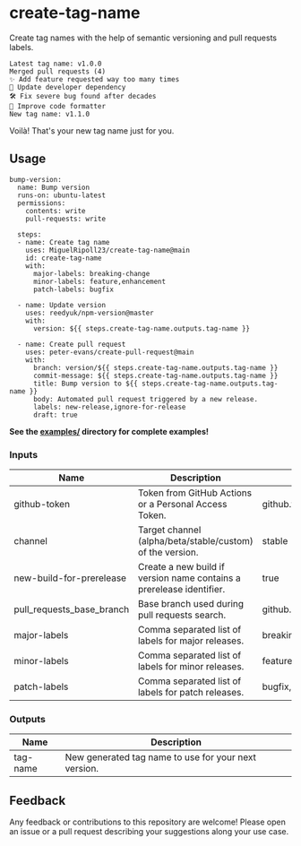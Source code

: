 # create-tag-name

Create tag names with the help of semantic versioning and pull requests labels.

    Latest tag name: v1.0.0
    Merged pull requests (4)
    ✨ Add feature requested way too many times
    🚫 Update developer dependency
    🛠️ Fix severe bug found after decades
    🚫 Improve code formatter
    New tag name: v1.1.0

Voilà! That's your new tag name just for you.

## Usage

    bump-version:
      name: Bump version
      runs-on: ubuntu-latest
      permissions:
        contents: write
        pull-requests: write

      steps:
      - name: Create tag name
        uses: MiguelRipoll23/create-tag-name@main
        id: create-tag-name
        with:
          major-labels: breaking-change
          minor-labels: feature,enhancement
          patch-labels: bugfix

      - name: Update version
        uses: reedyuk/npm-version@master
        with:
          version: ${{ steps.create-tag-name.outputs.tag-name }}

      - name: Create pull request
        uses: peter-evans/create-pull-request@main
        with:
          branch: version/${{ steps.create-tag-name.outputs.tag-name }}
          commit-message: ${{ steps.create-tag-name.outputs.tag-name }}
          title: Bump version to ${{ steps.create-tag-name.outputs.tag-name }}
          body: Automated pull request triggered by a new release.
          labels: new-release,ignore-for-release
          draft: true

**See the [examples/](/examples/) directory for complete examples!**

### Inputs

| Name                      | Description                                                          | Default             |
| ------------------------- | -------------------------------------------------------------------- | ------------------- |
| github-token              | Token from GitHub Actions or a Personal Access Token.                | github.token        |
| channel                   | Target channel (alpha/beta/stable/custom) of the version.            | stable              |
| new-build-for-prerelease  | Create a new build if version name contains a prerelease identifier. | true                |
| pull_requests_base_branch | Base branch used during pull requests search.                        | github.ref          |
| major-labels              | Comma separated list of labels for major releases.                   | breaking-change     |
| minor-labels              | Comma separated list of labels for minor releases.                   | feature,enhancement |
| patch-labels              | Comma separated list of labels for patch releases.                   | bugfix,dependencies |

### Outputs

| Name     | Description                                          |
| -------- | ---------------------------------------------------- |
| tag-name | New generated tag name to use for your next version. |

## Feedback

Any feedback or contributions to this repository are welcome! Please open an issue or a pull request describing your suggestions along your use case.
